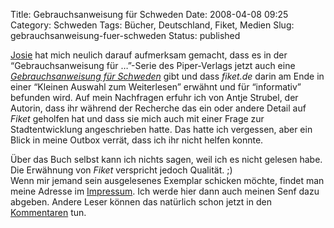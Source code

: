 Title: Gebrauchsanweisung für Schweden
Date: 2008-04-08 09:25
Category: Schweden
Tags: Bücher, Deutschland, Fiket, Medien
Slug: gebrauchsanweisung-fuer-schweden
Status: published

[Josie](http://wulle.se/wordpress/) hat mich neulich darauf aufmerksam
gemacht, dass es in der “Gebrauchsanweisung für …”-Serie des
Piper-Verlags jetzt auch eine [*Gebrauchsanweisung für
Schweden*](http://www.piper-verlag.de/gebrauch/buch.php?id=12562&page=buchaz&sort=buch&auswahl=G&pagenum=6)
gibt und dass *fiket.de* darin am Ende in einer “Kleinen Auswahl zum
Weiterlesen” erwähnt und für “informativ” befunden wird. Auf mein
Nachfragen erfuhr ich von Antje Strubel, der Autorin, dass ihr während
der Recherche das ein oder andere Detail auf *Fiket* geholfen hat und
dass sie mich auch mit einer Frage zur Stadtentwicklung angeschrieben
hatte. Das hatte ich vergessen, aber ein Blick in meine Outbox verrät,
dass ich ihr nicht helfen konnte.

Über das Buch selbst kann ich nichts sagen, weil ich es nicht gelesen
habe. Die Erwähnung von *Fiket* verspricht jedoch Qualität. ;)  
Wenn mir jemand sein ausgelesenes Exemplar schicken möchte, findet man
meine Adresse im [Impressum](http://www.fiket.de/impressum/). Ich werde
hier dann auch meinen Senf dazu abgeben. Andere Leser können das
natürlich schon jetzt in den
[Kommentaren](http://www.fiket.de/2008/04/08/gebrauchsanweisung-fuer-schweden/#comments)
tun.

